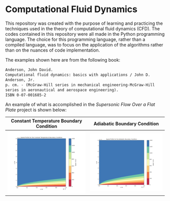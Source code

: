 # Computational Fluid Dynamics

This repository was created with the purpose of learning and practicing the techniques used in the theory of computational fluid dynamics (CFD). The codes contained in this repository were all made in the Python programming language.
The choice for this programming language, rather than a compiled language, was to focus on the application of the algorithms rather than on the nuances of code implementation. 

The examples shown here are from the following book:

```
Anderson, John David.
Computational fluid dynamics: basics with applications / John D. Anderson, Jr.
p. cm. - (McGraw-Hill series in mechanical engineering-McGraw-Hill series in aeronautical and aerospace engineering).
ISBN 0-07-001685-2
```

An example of what is accomplished in the *Supersonic Flow Over a Flat Plate* project is shown below:

Constant Temperature Boundary Condition             |  Adiabatic Boundary Condition
:-------------------------:|:-------------------------:
![](/supersonic_flow_over_plate/speed_profile_constant_temperature.png)  |  ![](/supersonic_flow_over_plate/speed_profile_adiabatic.png)
